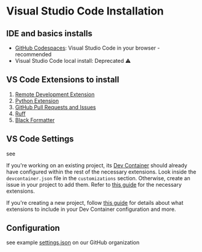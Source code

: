 # Visual Studio Code Installation

## IDE and basics installs

* [GitHub
  Codespaces](../GitHub/Github-Codespaces.md):
  Visual Studio Code in your browser - recommended
* Visual Studio Code local
  install: Deprecated ⚠️

## VS Code Extensions to install

1. [Remote Development
   Extension](Extensions.md)
2. [Python
   Extension](Extensions.md)
3. [GitHub Pull Requests and
   Issues](Extensions.md)
4. [Ruff](Extensions.md)
5. [Black
   Formatter](Extensions.md)

## VS Code Settings

see

If you're working on an existing project, its [Dev
Container](https://containers.dev/) should already have configured within the
rest of the necessary extensions. Look inside the `devcontainer.json` file in
the `customizations` section. Otherwise, create an issue in your project to add
them. Refer to [this
guide](https://github.com/ai-cfia/dev-rel-docs/blob/main/Development-Environment-Setup-Guide/DEV-ENV-SETUP.md#dev-containers-in-vs-code)
for the necessary extensions.

If you're creating a new project, follow [this
guide](https://github.com/ai-cfia/dev-rel-docs/blob/main/Development-Environment-Setup-Guide/DEV-ENV-SETUP.md#dev-containers-in-vs-code)
for details about what extensions to include in your Dev Container configuration
and more.

## Configuration

see example
[settings.json](https://github.com/ai-cfia/.github/blob/main/.vscode/settings.json)
on our GitHub organization
